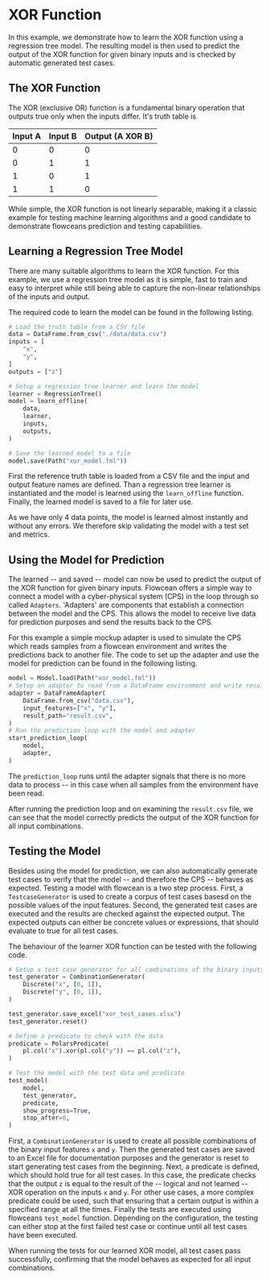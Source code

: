 # XOR Function

In this example, we demonstrate how to learn the XOR function using a regression tree model.
The resulting model is then used to predict the output of the XOR function for given binary inputs and is checked by automatic generated test cases.

## The XOR Function

The XOR (exclusive OR) function is a fundamental binary operation that outputs true only when the inputs differ.
It's truth table is

| Input A | Input B | Output (A XOR B) |
|---------|---------|------------------|
|    0    |    0    |        0         |
|    0    |    1    |        1         |
|    1    |    0    |        1         |
|    1    |    1    |        0         |

While simple, the XOR function is not linearly separable, making it a classic example for testing machine learning algorithms and a good candidate to demonstrate flowceans prediction and testing capabilities.

## Learning a Regression Tree Model

There are many suitable algorithms to learn the XOR function.
For this example, we use a regression tree model as it is simple, fast to train and easy to interpret while still being able to capture the non-linear relationships of the inputs and output.

The required code to learn the model can be found in the following listing.

```python
# Load the truth table from a CSV file
data = DataFrame.from_csv("./data/data.csv")
inputs = [
    "x",
    "y",
]
outputs = ["z"]

# Setup a regression tree learner and learn the model
learner = RegressionTree()
model = learn_offline(
    data,
    learner,
    inputs,
    outputs,
)

# Save the learned model to a file
model.save(Path("xor_model.fml"))
```

First the reference truth table is loaded from a CSV file and the input and output feature names are defined.
Than a regression tree learner is instantiated and the model is learned using the `learn_offline` function.
Finally, the learned model is saved to a file for later use.

As we have only 4 data points, the model is learned almost instantly and without any errors.
We therefore skip validating the model with a test set and metrics.

## Using the Model for Prediction

The learned -- and saved -- model can now be used to predict the output of the XOR function for given binary inputs.
Flowcean offers a simple way to connect a model with a cyber-physical system (CPS) in the loop through so called `Adapters`.
'Adapters' are components that establish a connection between the model and the CPS.
This allows the model to receive live data for prediction purposes and send the results back to the CPS.

For this example a simple mockup adapter is used to simulate the CPS which reads samples from a flowcean environment and writes the predictions back to another file.
The code to set up the adapter and use the model for prediction can be found in the following listing.

```python
model = Model.load(Path("xor_model.fml"))
# Setup an adapter to read from a DataFrame environment and write results to a CSV file
adapter = DataFrameAdapter(
    DataFrame.from_csv("data.csv"),
    input_features=["x", "y"],
    result_path="result.csv",
)
# Run the prediction loop with the model and adapter
start_prediction_loop(
    model,
    adapter,
)
```

The `prediction_loop` runs until the adapter signals that there is no more data to process -- in this case when all samples from the environment have been read.

After running the prediction loop and on examining the `result.csv` file, we can see that the model correctly predicts the output of the XOR function for all input combinations.

## Testing the Model

Besides using the model for prediction, we can also automatically generate test cases to verify that the model -- and therefore the CPS -- behaves as expected.
Testing a model with flowcean is a two step process.
First, a `TestcaseGenerator` is used to create a corpus of test cases basesd on the possible values of the input features.
Second, the generated test cases are executed and the results are checked against the expected output.
The expected outputs can either be concrete values or expressions, that should evaluate to true for all test cases.

The behaviour of the learner XOR function can be tested with the following code.

```python
# Setup a test case generator for all combinations of the binary inputs
test_generator = CombinationGenerator(
    Discrete("x", [0, 1]),
    Discrete("y", [0, 1]),
)

test_generator.save_excel("xor_test_cases.xlsx")
test_generator.reset()

# Define a predicate to check with the data
predicate = PolarsPredicate(
    pl.col("x").xor(pl.col("y")) == pl.col("z"),
)

# Test the model with the test data and predicate
test_model(
    model,
    test_generator,
    predicate,
    show_progress=True,
    stop_after=0,
)
```

First, a `CombinationGenerator` is used to create all possible combinations of the binary input features `x` and `y`.
Then the generated test cases are saved to an Excel file for documentation purposes and the generator is reset to start generating test cases from the beginning.
Next, a predicate is defined, which should hold true for all test cases.
In this case, the predicate checks that the output `z` is equal to the result of the -- logical and not learned -- XOR operation on the inputs `x` and `y`.
For other use cases, a more complex predicate could be used, such that ensuring that a certain output is within a specified range at all the times.
Finally the tests are executed using flowceans `test_model` function.
Depending on the configuration, the testing can either stop at the first failed test case or continue until all test cases have been executed.

When running the tests for our learned XOR model, all test cases pass successfully, confirming that the model behaves as expected for all input combinations.
